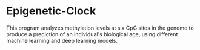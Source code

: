 # Epigenetic-Clock
This program analyzes methylation levels at six CpG sites in the genome to produce a prediction of an individual's biological age, using different machine learning and deep learning models.

